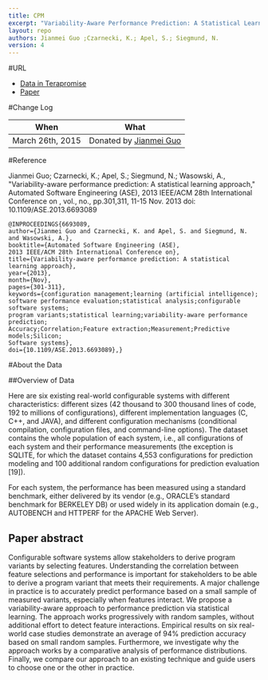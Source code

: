 ```yaml
---
title: CPM
excerpt: "Variability-Aware Performance Prediction: A Statistical Learning Approach"
layout: repo
authors: Jianmei Guo ;Czarnecki, K.; Apel, S.; Siegmund, N.
version: 4
---
```


#URL

* [Data in Terapromise](https://terapromise.csc.ncsu.edu:8443/!/#repo/view/head/performance-prediction/CPM)
* [Paper](http://www.infosun.fim.uni-passau.de/publications/docs/GCA+12.pdf)

#Change Log

When | What
---- | ----
March 26th, 2015| Donated by [Jianmei Guo](/repo/people/data-donors/promise4.html)

#Reference

Jianmei Guo; Czarnecki, K.; Apel, S.; Siegmund, N.; Wasowski, A., "Variability-aware performance prediction: A statistical learning approach," Automated Software Engineering (ASE), 2013 IEEE/ACM 28th International Conference on , vol., no., pp.301,311, 11-15 Nov. 2013
doi: 10.1109/ASE.2013.6693089

```
@INPROCEEDINGS{6693089, 
author={Jianmei Guo and Czarnecki, K. and Apel, S. and Siegmund, N. and Wasowski, A.}, 
booktitle={Automated Software Engineering (ASE), 
2013 IEEE/ACM 28th International Conference on}, 
title={Variability-aware performance prediction: A statistical learning approach}, 
year={2013}, 
month={Nov}, 
pages={301-311}, 
keywords={configuration management;learning (artificial intelligence);
software performance evaluation;statistical analysis;configurable software systems;
program variants;statistical learning;variability-aware performance prediction;
Accuracy;Correlation;Feature extraction;Measurement;Predictive models;Silicon;
Software systems}, 
doi={10.1109/ASE.2013.6693089},}
```

#About the Data

##Overview of Data

Here are six existing real-world configurable systems with different characteristics: different sizes (42 thousand to 300 thousand lines of code, 192 to millions of configurations), different implementation languages (C, C++, and JAVA), and different configuration mechanisms (conditional compilation, configuration files, and command-line options). The dataset contains the whole population of each system, i.e., all configurations of each system and their performance measurements (the exception is SQLITE, for which the dataset contains 4,553 configurations for prediction modeling and 100 additional random configurations for prediction evaluation [19]). 

For each system, the performance has been measured using a standard benchmark, either delivered by its vendor (e.g., ORACLE’s standard benchmark for BERKELEY DB) or used widely in its application domain (e.g., AUTOBENCH and HTTPERF for the APACHE Web Server).

## Paper abstract

Configurable software systems allow stakeholders to derive program variants by selecting features. Understanding the correlation between feature selections and performance is important for stakeholders to be able to derive a program variant that meets their requirements. A major challenge in practice is to accurately predict performance based on a small sample of measured variants, especially when features interact. We propose a variability-aware approach to performance prediction via statistical learning. The approach works progressively with random samples, without additional effort to detect feature interactions. Empirical results on six real-world case studies demonstrate an average of 94% prediction accuracy based on small random samples. Furthermore, we investigate why the approach works by a comparative analysis of performance distributions. Finally, we compare our approach to an existing technique and guide users to choose one or the other in practice.
